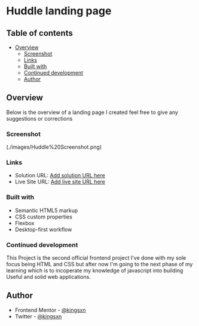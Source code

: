 #  Huddle landing page

## Table of contents

- [Overview](#overview)
  - [Screenshot](#screenshot)
  - [Links](#links)
  - [Built with](#built-with)
  - [Continued development](#continued-development)
  - [Author](#author)


## Overview
Below is the overview of a landing page I created feel free to give any suggestions or corrections

### Screenshot

(./images/Huddle%20Screenshot.png)

### Links

- Solution URL: [Add solution URL here](https://your-solution-url.com)
- Live Site URL: [Add live site URL here](https://your-live-site-url.com)

### Built with

- Semantic HTML5 markup
- CSS custom properties
- Flexbox
- Desktop-first workflow

### Continued development

This Project is the second official frontend project I've done with my sole focus being HTML and CSS but after now I'm going to the next phase of my learning which is to incoperate my knowledge of javascript into building Useful and solid web applications.

## Author
- Frontend Mentor - [@kingsxn](https://www.frontendmentor.io/profile/Kingsxn)
- Twitter - [@kingsxn](https://twitter.com/kvngfx)
